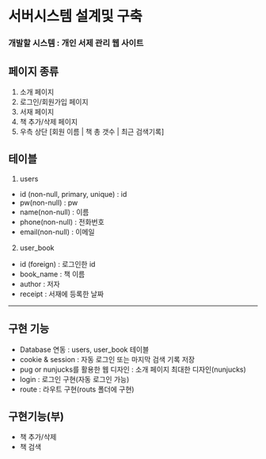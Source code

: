 # 서버시스템 설계및 구축

### 개발할 시스템 : 개인 서제 관리 웹 사이트

## 페이지 종류 
1. 소개 페이지
2. 로그인/회원가입 페이지
3. 서재 페이지
4. 책 추가/삭제 페이지
5. 우측 상단 [회원 이름 | 책 총 갯수 | 최근 검색기록]

## 테이블 
1. users 
 - id (non-null, primary, unique) : id
 - pw(non-null) : pw
 - name(non-null) : 이름
 - phone(non-null) : 전화번호
 - email(non-null) : 이메일

2. user_book
 - id (foreign) : 로그인한 id
 - book_name : 책 이름
 - author : 저자
 - receipt : 서재에 등록한 날짜 

---

## 구현 기능 
- Database 연동 : users, user_book 테이블
- cookie & session : 자동 로그인 또는 마지막 검색 기록 저장 
- pug or nunjucks를 활용한 웹 디자인 : 소개 페이지 최대한 디자인(nunjucks)
- login : 로그인 구현(자동 로그인 가능)
- route : 라우트 구현(routs 폴더에 구현)

## 구현기능(부)
- 책 추가/삭제
- 책 검색
